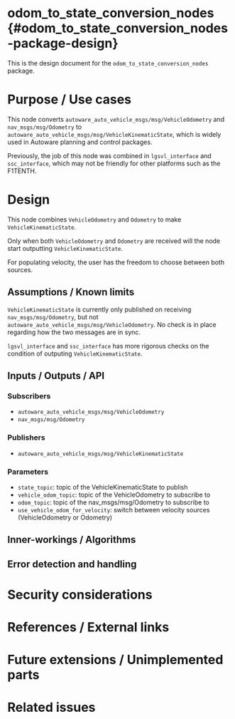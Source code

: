 odom_to_state_conversion_nodes {#odom_to_state_conversion_nodes-package-design}
===========

This is the design document for the `odom_to_state_conversion_nodes` package.


# Purpose / Use cases

This node converts `autoware_auto_vehicle_msgs/msg/VehicleOdometry` and `nav_msgs/msg/Odometry` to
`autoware_auto_vehicle_msgs/msg/VehicleKinematicState`, which is widely used in Autoware planning and control packages.

Previously, the job of this node was combined in `lgsvl_interface` and `ssc_interface`, which may not be friendly for other platforms such as the F1TENTH.

# Design

This node combines `VehicleOdometry` and `Odometry` to
make `VehicleKinematicState`.

Only when both `VehicleOdometry` and `Odometry` are received will the node start outputting `VehicleKinematicState`.

For populating velocity, the user has the freedom to choose between both sources.


## Assumptions / Known limits

`VehicleKinematicState` is currently only published on receiving `nav_msgs/msg/Odometry`, but not `autoware_auto_vehicle_msgs/msg/VehicleOdometry`. No check is in place regarding how the two messages are in sync.

`lgsvl_interface` and `ssc_interface` has more rigorous checks on the condition of outputing `VehicleKinematicState`.

## Inputs / Outputs / API

### Subscribers

- `autoware_auto_vehicle_msgs/msg/VehicleOdometry`
- `nav_msgs/msg/Odometry`

### Publishers

- `autoware_auto_vehicle_msgs/msg/VehicleKinematicState`

### Parameters

- `state_topic`: topic of the VehicleKinematicState to publish
- `vehicle_odom_topic`: topic of the VehicleOdometry to subscribe to
- `odom_topic`: topic of the nav_msgs/msg/Odometry to subscribe to
- `use_vehicle_odom_for_velocity`: switch between velocity sources (VehicleOdometry or Odometry)

## Inner-workings / Algorithms
<!-- If applicable -->


## Error detection and handling
<!-- Required -->


# Security considerations
<!-- Required -->
<!-- Things to consider:
- Spoofing (How do you check for and handle fake input?)
- Tampering (How do you check for and handle tampered input?)
- Repudiation (How are you affected by the actions of external actors?).
- Information Disclosure (Can data leak?).
- Denial of Service (How do you handle spamming?).
- Elevation of Privilege (Do you need to change permission levels during execution?) -->


# References / External links
<!-- Optional -->


# Future extensions / Unimplemented parts
<!-- Optional -->


# Related issues
<!-- Required -->
